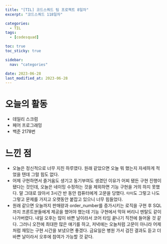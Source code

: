 ```yaml
---
title: "[TIL] 코드스쿼드 팀 프로젝트 8일차"
excerpt: "코드스쿼드 118일차"

categories:
  - TIL
tags:
  - [codesquad]

toc: true
toc_sticky: true

sidebar:
  nav: "categories"

date: 2023-06-28
last_modified_at: 2023-06-28
---
```


# 오늘의 활동

- 데일리 스크럼
- 페어 프로그래밍
- 백준 2178번

# 느낀 점

- 오늘은 정신적으로 너무 지친 하루였다. 원래 같았으면 오늘 뭐 했는지 자세하게 적었을 텐데 그럴 힘도 없다.
- 어제 구현하면서 즐거움도 생기고 동기부여도 생겼던 이유가 어찌 됐든 구현 진행이 됐다는 것인데, 오늘은 네이밍 수정하는 것을 제외하면 기능 구현을 거의 하지 못했다. 말 그대로 앉아서 3시간 반 동안 컴퓨터에게 고문을 당했다. `타미`도 그렇고 나도 그렇고 문제를 가지고 오랫동안 붙잡고 있으니 너무 힘들었다.
- 원래 같으면 오늘까지 판매량과 order_number를 증가시키는 로직을 구현 후 SQL까지 프론트분들에게 제공을 했어야 했는데 기능 구현에서 막혀 버리니 멘탈도 같이 나가버렸다. 내일 오후는 많이 바쁜 날이라서 코어 타임 끝나기 직전에 들어올 것 같다. 그러니 오전에 최대한 많은 얘기를 하고, 저녁에는 오늘처럼 고문이 아니라 어제처럼 재밌는 구현 시간을 보냈으면 좋겠다. 금요일은 병원 가서 검진 결과도 듣고 더 바쁜 날이라서 오후에 참여가 가능할 것 같다. 